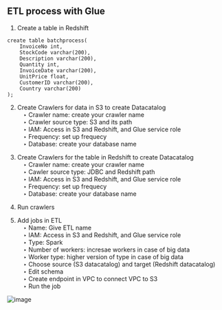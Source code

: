 ## ETL process with Glue

1. Create a table in Redshift 
```
create table batchprocess(
	InvoiceNo int,
	StockCode varchar(200),
	Description varchar(200),
	Quantity int,	
	InvoiceDate varchar(200),
	UnitPrice float,
	CustomerID varchar(200),  	
 	Country varchar(200)
);
```
2. Create Crawlers for data in S3 to create Datacatalog <br />
&ensp;&ensp;‣ Crawler name: create your crawler name <br />
&ensp;&ensp;‣ Crawler source type: S3 and its path <br />
&ensp;&ensp;‣ IAM: Access in S3 and Redshift, and Glue service role <br />
&ensp;&ensp;‣ Frequency: set up frequecy <br />
&ensp;&ensp;‣ Database: create your database name <br />

3. Create Crawlers for the table in Redshift to create Datacatalog<br />
&ensp;&ensp;‣ Crawler name: create your crawler name <br />
&ensp;&ensp;‣ Cawler source type: JDBC and Redshift path <br />
&ensp;&ensp;‣ IAM: Access in S3 and Redshift, and Glue service role<br />
&ensp;&ensp;‣ Frequency: set up frequecy<br />
&ensp;&ensp;‣ Database: create your database name<br />

4. Run crawlers

5. Add jobs in ETL <br />
&ensp;&ensp;‣ Name: Give ETL name <br />
&ensp;&ensp;‣ IAM: Access in S3 and Redshift, and Glue service role <br />
&ensp;&ensp;‣ Type: Spark <br />
&ensp;&ensp;‣ Number of workers: incresae workers in case of big data <br />
&ensp;&ensp;‣ Worker type: higher version of type in case of big data <br />
&ensp;&ensp;‣ Choose source (S3 datacatalog) and target (Redshift datacatalog) <br />
&ensp;&ensp;‣ Edit schema <br />
&ensp;&ensp;‣ Create endpoint in VPC to connect VPC to S3 <br />
&ensp;&ensp;‣ Run the job <br />

![image](https://user-images.githubusercontent.com/56697877/118375672-1887d900-b5bb-11eb-825b-5dcf7325aad7.png)
